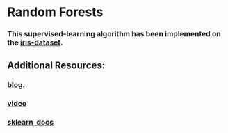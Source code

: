 # Random Forests

### This supervised-learning algorithm has been implemented on the [iris-dataset](https://archive.ics.uci.edu/ml/datasets/iris).
## Additional Resources:

### [blog](https://towardsdatascience.com/understanding-random-forest-58381e0602d2).
### [video](https://www.youtube.com/watch?v=J4Wdy0Wc_xQ)
### [sklearn_docs](https://scikit-learn.org/stable/modules/generated/sklearn.ensemble.RandomForestClassifier.html)



